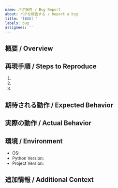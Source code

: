 ```yaml
---
name: バグ報告 / Bug Report
about: バグを報告する / Report a bug
title: '[BUG] '
labels: bug
assignees: ''
---
```


## 概要 / Overview

<!-- バグの簡潔な説明 / Brief description of the bug -->

## 再現手順 / Steps to Reproduce

1. <!-- 手順1 / Step 1 -->
2. <!-- 手順2 / Step 2 -->
3. <!-- 手順3 / Step 3 -->

## 期待される動作 / Expected Behavior

<!-- 何が起こるべきか説明してください / Describe what should happen -->

## 実際の動作 / Actual Behavior

<!-- 実際に何が起こるか説明してください / Describe what actually happens -->

## 環境 / Environment

- OS: <!-- e.g., Windows 11, macOS 14, Ubuntu 22.04 -->
- Python Version: <!-- e.g., 3.11.0 -->
- Project Version: <!-- e.g., 0.1.0 -->

## 追加情報 / Additional Context

<!-- スクリーンショット、ログ、その他の関連情報 / Screenshots, logs, or other relevant information -->
